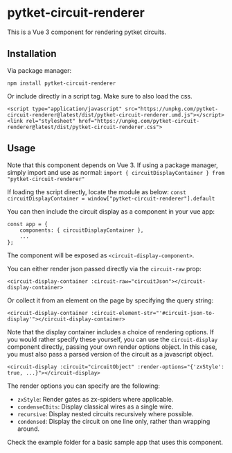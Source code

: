 # pytket-circuit-renderer

This is a Vue 3 component for rendering pytket circuits.

## Installation
Via package manager:
```
npm install pytket-circuit-renderer
```

Or include directly in a script tag. Make sure to also load the css.
```
<script type="application/javascript" src="https://unpkg.com/pytket-circuit-renderer@latest/dist/pytket-circuit-renderer.umd.js"></script>
<link rel="stylesheet" href="https://unpkg.com/pytket-circuit-renderer@latest/dist/pytket-circuit-renderer.css">
```

## Usage
Note that this component depends on Vue 3.
If using a package manager, simply import and use as normal:
```import { circuitDisplayContainer } from "pytket-circuit-renderer"```

If loading the script directly, locate the module as below:
```const circuitDisplayContainer = window["pytket-circuit-renderer"].default```

You can then include the circuit display as a component in your vue app:
```
const app = {
    components: { circuitDisplayContainer },
    ...
};
```
The component will be exposed as `<circuit-display-component>`.

You can either render json passed directly via the `circuit-raw` prop:
```
<circuit-display-container :circuit-raw="circuitJson"></circuit-display-container>
```

Or collect it from an element on the page by specifying the query string:
```
<circuit-display-container :circuit-element-str="'#circuit-json-to-display'"></circuit-display-container>
```

Note that the display container includes a choice of rendering options. If you would rather specify these yourself,
you can use the `circuit-display` component directly, passing your own render options object.
In this case, you must also pass a parsed version of the circuit as a javascript object.
```
<circuit-display :circuit="circuitObject" :render-options="{'zxStyle': true, ...}"></circuit-display>
```

The render options you can specify are the following:
- `zxStyle`: Render gates as zx-spiders where applicable.
- `condenseCBits`: Display classical wires as a single wire.
- `recursive`: Display nested circuits recursively where possible.
- `condensed`: Display the circuit on one line only, rather than wrapping around.

Check the example folder for a basic sample app that uses this component.
